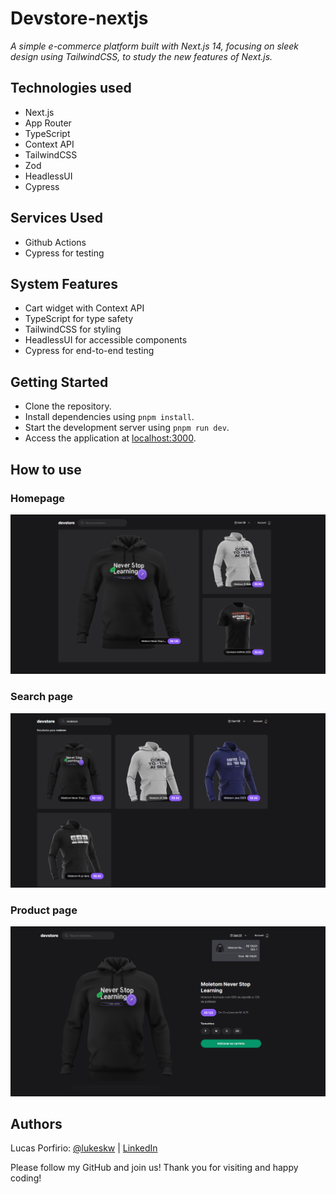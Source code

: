 # Devstore-nextjs

_A simple e-commerce platform built with Next.js 14, focusing on sleek design using TailwindCSS, to study the new features of Next.js._

## Technologies used

- Next.js
- App Router
- TypeScript
- Context API
- TailwindCSS
- Zod
- HeadlessUI
- Cypress

## Services Used

- Github Actions
- Cypress for testing

## System Features

- Cart widget with Context API
- TypeScript for type safety
- TailwindCSS for styling
- HeadlessUI for accessible components
- Cypress for end-to-end testing

## Getting Started

- Clone the repository.
- Install dependencies using `pnpm install`.
- Start the development server using `pnpm run dev`.
- Access the application at [localhost:3000](http://localhost:3000/).

## How to use

### Homepage

![Screenshot of the homepage](/public/README/homepage.png)

### Search page

![Screenshot of the search page](/public/README/search.png)

### Product page

![Screenshot of the product page](/public/README/product.png)

## Authors

Lucas Porfirio: [@lukeskw](https://github.com/lukeskw) | [LinkedIn](https://www.linkedin.com/in/lucas-porfirio-dev/)

Please follow my GitHub and join us! Thank you for visiting and happy coding!
